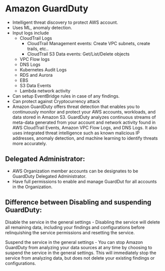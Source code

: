 # Amazon GuardDuty

- Intelligent threat discovery to protect AWS account.
- Uses ML, anomaly detection.
- Input logs include
  - CloudTrail Logs
    - CloudTrail Management events: Create VPC subnets, create trails, etc..
    - CloudTrail S3 Data events: Get/List/Delete objects
  - VPC Flow logs
  - DNS Logs
  - Kubernetes Audit Logs
  - RDS and Aurora
  - EBS
  - S3 Data Events
  - Lambda network activity
- Can setup EventBridge rules in case of any findings.
- Can protect against Cryptocurrency attack
- Amazon GuardDuty offers threat detection that enables you to continuously monitor and protect your AWS accounts,
  workloads, and data stored in Amazon S3. GuardDuty analyzes continuous streams of meta-data generated from your
  account and network activity found in AWS CloudTrail Events, Amazon VPC Flow Logs, and DNS Logs.
  It also uses integrated threat intelligence such as known malicious IP addresses, anomaly detection,
  and machine learning to identify threats more accurately.

## Delegated Administrator:
- AWS Organization member accounts can be designates to be GuardDuty Delegated Administrator.
- Have full permissions to enable and manage GuardDut for all accounts in the Organization.

## Difference between Disabling and suspending GuardDuty:

Disable the service in the general settings - Disabling the service will delete all remaining data, including your
findings and configurations before relinquishing the service permissions and resetting the service.

Suspend the service in the general settings - You can stop Amazon GuardDuty from analyzing your data sources at any time
 by choosing to suspend the service in the general settings. This will immediately stop the service from analyzing data,
 but does not delete your existing findings or configurations.